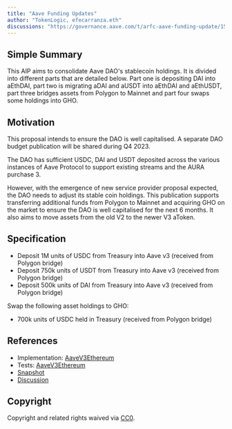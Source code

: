 ```yaml
---
title: "Aave Funding Updates"
author: "TokenLogic, efecarranza.eth"
discussions: "https://governance.aave.com/t/arfc-aave-funding-update/15194"
---
```


## Simple Summary

This AIP aims to consolidate Aave DAO's stablecoin holdings. It is divided into different parts that are detailed below. Part one is depositing DAI into aEthDAI, part two is migrating aDAI and aUSDT into aEthDAI and aEthUSDT, part three bridges assets from Polygon to Mainnet and part four swaps some holdings into GHO.

## Motivation

This proposal intends to ensure the DAO is well capitalised. A separate DAO budget publication will be shared during Q4 2023.

The DAO has sufficient USDC, DAI and USDT deposited across the various instances of Aave Protocol to support existing streams and the AURA purchase 3.

However, with the emergence of new service provider proposal expected, the DAO needs to adjust its stable coin holdings. This publication supports transferring additional funds from Polygon to Mainnet and acquiring GHO on the market to ensure the DAO is well capitalised for the next 6 months. It also aims to move assets from the old V2 to the newer V3 aToken.

## Specification

- Deposit 1M units of USDC from Treasury into Aave v3 (received from Polygon bridge)
- Deposit 750k units of USDT from Treasury into Aave v3 (received from Polygon bridge)
- Deposit 500k units of DAI from Treasury into Aave v3 (received from Polygon bridge)

Swap the following asset holdings to GHO:

- 700k units of USDC held in Treasury (received from Polygon bridge)

## References

- Implementation: [AaveV3Ethereum](https://github.com/bgd-labs/aave-proposals-v3/blob/main/src/20231106_AaveV3Ethereum_AaveFundingUpdates/AaveV3Ethereum_AaveFundingUpdates_20231106.sol)
- Tests: [AaveV3Ethereum](https://github.com/bgd-labs/aave-proposals-v3/blob/main/src/20231106_AaveV3Ethereum_AaveFundingUpdates/AaveV3Ethereum_AaveFundingUpdates_20231106.t.sol)
- [Snapshot](https://snapshot.org/#/aave.eth/proposal/0x099f88e1728760952be26fcb8fc99b26c29336e6a109820b391751b108399ee5)
- [Discussion](https://governance.aave.com/t/arfc-aave-funding-update/15194)

## Copyright

Copyright and related rights waived via [CC0](https://creativecommons.org/publicdomain/zero/1.0/).
